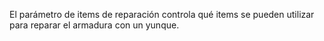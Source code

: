 El parámetro de items de reparación controla qué items se pueden utilizar para reparar el armadura con un yunque.